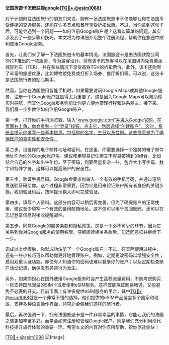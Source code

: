 **法国旅遊卡怎麽註冊google[[TG💪+ @esim1088](https://t.me/s/esim1088)]**

对于计划前往法国旅行的朋友们来说，拥有一张法国旅遊卡不仅能够让你在法国享受便捷的交通服务，还能在许多景点和餐厅享受折扣优惠。不过，当你拿到这张卡后，可能会遇到一个问题——如何注册Google账户呢？这看似简单的问题，其实涉及到了一些步骤和技巧。本文将为你详细介绍整个注册流程，帮助你在旅途中顺利使用Google服务。

首先，让我们来了解一下法国旅遊卡的基本情况。法国旅遊卡是由法国铁路公司SNCF推出的一项服务，专为游客设计。持有该卡的旅客可以在法国境内免费乘坐城际列车（TER），并在某些情况下享受高铁TGV的折扣票价。此外，该卡还附带了丰富的旅游优惠，比如博物馆免费或打折入场券、餐厅折扣等。可以说，这张卡是法国旅行者的贴心助手。

然而，当你在法国使用智能手机时，如果需要访问Google Maps或其他Google服务，注册一个Google账户就显得尤为重要了。这是因为Google Maps可以帮助你实时导航，而其他Google服务则能让你更方便地管理行程和联系朋友。接下来，我们将一步步教你如何注册Google账户。

第一步，打开你的手机浏览器，输入“www.google.com”并进入Google官网。在页面右上角，你会看到一个“登录”按钮。点击它，然后选择“创建账户”。这时，系统会提示你填写一些基本信息，包括你的名字、生日以及性别。这些信息是为了确保账户的真实性和安全性。

第二步，设置你的电子邮件地址和密码。在这里，你需要选择一个独特的电子邮件地址作为你的Google账户名。建议使用容易记住但又不容易被猜到的组合，比如结合自己的名字和出生年份。至于密码，则要尽量复杂一些，包含大小写字母、数字和特殊字符，这样可以提高账户的安全性。

第三步，验证手机号码。Google会要求你输入一个有效的手机号码，并通过短信发送验证码给你。这个过程非常重要，因为它是用来验证账户所有者身份的关键步骤。收到验证码后，按照提示输入即可完成验证。

第四步，填写个人资料。这部分内容可以稍后再完善，但为了确保账户的正常使用，建议至少填写一个有效的备用邮箱地址。这不仅可以用于找回密码，还可以在忘记登录信息时接收提醒邮件。

第五步，同意Google的服务条款和隐私政策。这是一个必不可少的环节，因为它关系到你对Google服务的使用权限。仔细阅读相关条款后，勾选同意框并继续下一步。

完成以上步骤后，你就成功注册了一个Google账户！不过，在实际使用过程中，还有一些小技巧可以帮助你更好地管理账户。例如，定期更改密码以增强安全性；启用双重认证功能，即使有人知道你的密码也难以登录你的账户；以及定期检查账户活动记录，确保没有异常行为发生。

另外，如果你担心在国外使用Google服务时会产生高额流量费用，不妨考虑购买一张支持国际漫游的SIM卡或者使用eSIM服务。这样既能保证网络畅通，又能避免不必要的开支。目前市面上有许多提供eSIM服务的平台，其中[TG💪+ @esim1088](https://t.me/s/esim1088)就是一个非常不错的选择。他们提供的eSIM产品覆盖多个国家和地区，支持多种语言操作界面，非常适合像我们这样的旅行者。

最后，再次强调一下，拥有法国旅遊卡是一件非常幸运的事情，它能让我们的法国之旅更加丰富多彩。而学会如何注册和管理Google账户，则是我们充分利用现代科技提升旅行体验的重要一环。希望本文的内容对你有所帮助，祝你旅途愉快！

[[TG💪+ @esim1088](https://t.me/s/esim1088) ![Image](https://i.postimg.cc/4NQfJmqS/Snipaste-2025-05-13-00-14-12.png)]